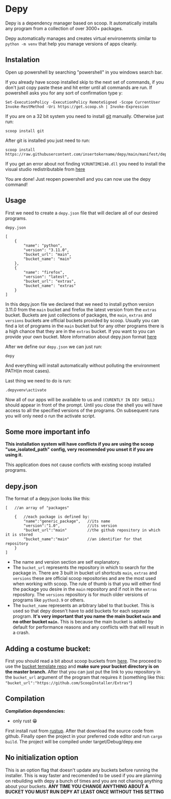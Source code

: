 # Depy

Depy is a dependency manager based on scoop. It automatically installs any program from a collection of over 3000+ packages.

Depy automatically manages and creates virtual environemnts similar to `python -m venv` that help you manage versions of apps cleanly.

## Instalation

Open up powershell by searching "powershell" in you windows search bar.

If you already have scoop installed skip to the next set of commands, if you don't just copy paste these and hit enter until all commands are run. If powershell asks you for any sort of confirmation type y:
```
Set-ExecutionPolicy -ExecutionPolicy RemoteSigned -Scope CurrentUser
Invoke-RestMethod -Uri https://get.scoop.sh | Invoke-Expression
```

If you are on a 32 bit system you need to install [git](https://git-scm.com/downloads) manually. Otherwise just run:

```
scoop install git
```

After git is installed you just need to run:
```
scoop install https://raw.githubusercontent.com/insertokername/depy/main/manifest/depy.json
```

If you get an error about not finding `VCRUNTIME140.dll` you need to install the visual studio redistributable from [here](https://learn.microsoft.com/en-us/cpp/windows/latest-supported-vc-redist?view=msvc-170#visual-studio-2015-2017-2019-and-2022) 

You are done! Just reopen powershell and you can now use the depy command!

## Usage

First we need to create a `depy.json` file that will declare all of our desired programs.

`depy.json`
```
[
    {
        "name": "python",
        "version": "3.11.0",
        "bucket_url": "main",
        "bucket_name": "main"
    },
    {
        "name": "firefox",
        "version": "latest",
        "bucket_url": "extras",
        "bucket_name": "extras"
    }
]
```

In this depy.json file we declared that we need to install python version 3.11.0 from the `main` bucket and firefox the latest version from the `extras` bucket. Buckets are just collections of packages, the `main`, `extras` and `versions` buckets are official buckets provided by scoop. Usually you can find a lot of programs in the `main` bucket but for any other programs there is a high chance that they are in the `extras` bucket. If you want to you can provide your own bucket. More information about depy.json format [here](#depyjson)

After we define our `depy.json` we can just run:
```
depy
``` 
And everything will install automatically without polluting the environment PATH(in most cases).

Last thing we need to do is run:
```
.depyvenv\activate
```
Now all of our apps will be available to us and `(CURENTLY IN DEV SHELL)` should appear in front of the prompt. Until you close the shell you will have access to all the specified versions of the programs. On subsequent runs you will only need o run the activate script.

## Some more important info

**This installation system will have conflicts if you are using the scoop "use_isolated_path" config, very recomended you unset it if you are using it.**

This application does not cause conficts with existing scoop installed programs.

## depy.json

The format of a depy.json looks like this:

```
[   //an array of "packages"
    
    {   //each package is defined by:
        "name":"generic_package",   //its name
        "version":"1.0",            //its version
        "bucket_url":"main"         //the github repository in which it is stored
        "bucket_name":"main"        //an identifier for that repository
    }
]
```

- The name and version section are self explanatory. 
- The `bucket_url` represents the repository in which to search for the package in. There are 3 built in bucket url shortcuts `main`, `extras` and `versions` these are official scoop repositories and are the most used when working with scoop. The rule of thumb is that you will either find the package you desire in the `main` repository and if not in the `extras` repository. The `versions` repository is for much older versions of programs like `python3.9` or others. 
- The `bucket_name` represents an arbitrary label to that bucket. This is used so that depy doesn't have to add buckets for each separate program. **It's very important that you name the main bucket `main` and no other bucket `main`.** This is because the main bucket is added by default for performance reasons and any conflicts with that will result in a crash.

## Adding a costume bucket:

First you should read a bit about scoop buckets from [here](https://github.com/ScoopInstaller/Scoop/wiki/Buckets). The proceed to use the [bucket template repo](https://github.com/ScoopInstaller/BucketTemplate) and **make sure your bucket directory is on the master branch.** After that you can just put the link to you repository in the `bucket_url` argument of the program that requires it (something like this: `"bucket_url":"https://github.com/ScoopInstaller/Extras"`)

## Compilation

**Compilation dependencies:**
- only rust 😁

First install rust from [rustup](https://rustup.rs/). After that download the source code from github. Finally open the project in your preferred code editor and run `cargo build`. The project will be compiled under target/Debug/depy.exe


## No initialization option

This is an option flag that doesn't update any buckets before running the installer. This is way faster and recomended to be used if you are planning on rebuilding with depy a bunch of times and you are not chaning anything about your buckets. **ANY TIME YOU CHANGE ANYTHING ABOUT A BUCKET YOU MUST RUN DEPY AT LEAST ONCE WITHOUT THIS SETTING**